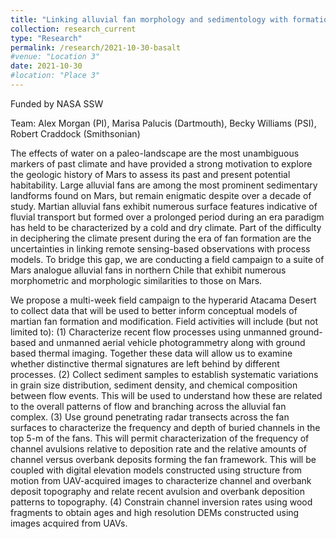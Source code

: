 ```yaml
---
title: "Linking alluvial fan morphology and sedimentology with formation processes via martian analog studies in the AtacamaDesert, Chile"
collection: research_current
type: "Research"
permalink: /research/2021-10-30-basalt
#venue: "Location 3"
date: 2021-10-30
#location: "Place 3"
---
```


Funded by NASA SSW

Team: Alex Morgan (PI), Marisa Palucis (Dartmouth), Becky Williams (PSI), Robert Craddock (Smithsonian)

The effects of water on a paleo-landscape are the most unambiguous markers of past climate and have provided a strong motivation to explore the geologic history of Mars to assess its past and present potential habitability. Large alluvial fans are among the most prominent sedimentary landforms found on Mars, but remain enigmatic despite over a decade of study. Martian alluvial fans exhibit numerous surface features indicative of fluvial transport but formed over a prolonged period during an era paradigm has held to be characterized by a cold and dry climate. Part of the difficulty in deciphering the climate present during the era of fan formation are the uncertainties in linking remote sensing-based observations with process models. To bridge this gap, we are conducting a field campaign to a suite of Mars analogue alluvial fans in northern Chile that exhibit numerous morphometric and morphologic similarities to those on Mars.

We propose a multi-week field campaign to the hyperarid Atacama Desert to collect data that will be used to better inform conceptual models of martian fan formation and modification. Field activities will include (but not limited to): 
(1) Characterize recent flow processes using unmanned ground-based and unmanned aerial vehicle photogrammetry along with ground based thermal imaging. Together these data will allow us to examine whether distinctive thermal signatures are left behind by different processes. 
(2) Collect sediment samples to establish systematic variations in grain size distribution, sediment density, and chemical composition between flow events. This will be used to understand how these are related to the overall patterns of flow and branching across the alluvial fan complex. 
(3) Use ground penetrating radar transects across the fan surfaces to characterize the frequency and depth of buried channels in the top 5-m of the fans. This will permit characterization of the frequency of channel avulsions relative to deposition rate and the relative amounts of channel versus overbank deposits forming the fan framework. This will be coupled with digital elevation models constructed using structure from motion from UAV-acquired images to characterize channel and overbank deposit topography and relate recent avulsion and overbank deposition patterns to topography. 
(4) Constrain channel inversion rates using wood fragments to obtain ages and high resolution DEMs constructed using images acquired from UAVs.



